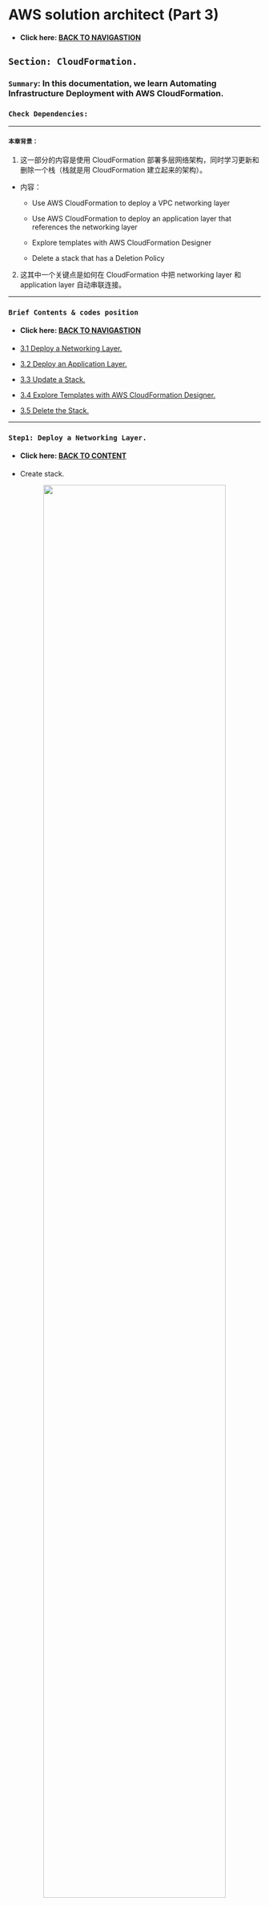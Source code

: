 # AWS solution architect (Part 3)

- #### Click here: [BACK TO NAVIGASTION](https://github.com/DonghaoWu/AWS/blob/master/README.md)

## `Section: CloudFormation.`

### `Summary`: In this documentation, we learn Automating Infrastructure Deployment with AWS CloudFormation.

### `Check Dependencies:`

------------------------------------------------------------

#### `本章背景：`
1. 这一部分的内容是使用 CloudFormation 部署多层网络架构，同时学习更新和删除一个栈（栈就是用 CloudFormation 建立起来的架构）。

- 内容：
    - Use AWS CloudFormation to deploy a VPC networking layer

    - Use AWS CloudFormation to deploy an application layer that references the networking layer

    - Explore templates with AWS CloudFormation Designer

    - Delete a stack that has a Deletion Policy

2. 这其中一个关键点是如何在 CloudFormation 中把 networking layer 和 application layer 自动串联连接。

------------------------------------------------------------

### <span id="3.0">`Brief Contents & codes position`</span>

- #### Click here: [BACK TO NAVIGASTION](https://github.com/DonghaoWu/AWS/blob/master/README.md)

- [3.1 Deploy a Networking Layer.](#3.1)
- [3.2 Deploy an Application Layer.](#3.2)
- [3.3 Update a Stack.](#3.3)
- [3.4 Explore Templates with AWS CloudFormation Designer.](#3.4)
- [3.5 Delete the Stack.](#3.5)

------------------------------------------------------------

### <span id="3.1">`Step1: Deploy a Networking Layer.`</span>

- #### Click here: [BACK TO CONTENT](#3.0)

- Create stack.
<p align="center">
    <img src="../assets/a33.png" width=85%>
</p>

------------------------------------------------------------

- Upload a template file.
<p align="center">
    <img src="../assets/a34.png" width=85%>
</p>

------------------------------------------------------------

- Name the stack.
<p align="center">
    <img src="../assets/a35.png" width=85%>
</p>

------------------------------------------------------------

- Tag the resources in your stack.
<p align="center">
    <img src="../assets/a36.png" width=85%>
</p>

------------------------------------------------------------

- Review the configuration.
<p align="center">
    <img src="../assets/a37.png" width=85%>
</p>

------------------------------------------------------------

- Stack in creating in progress.
<p align="center">
    <img src="../assets/a38.png" width=85%>
</p>

------------------------------------------------------------

- Stack created complete. (Stack info tag)
<p align="center">
    <img src="../assets/a39.png" width=85%>
</p>

------------------------------------------------------------

- Stack created complete. (Event tag)
<p align="center">
    <img src="../assets/a40.png" width=85%>
</p>

------------------------------------------------------------

- Stack created complete. (Resources tag)
<p align="center">
    <img src="../assets/a41.png" width=85%>
</p>

------------------------------------------------------------

- Stack created complete. (Output tag)
<p align="center">
    <img src="../assets/a42.png" width=85%>
</p>

------------------------------------------------------------

#### `Comment:`
1. lab-network.yaml template:

```yaml
AWSTemplateFormatVersion: 2010-09-09
Description: >-
  Network Template: Sample template that creates a VPC with DNS and public IPs enabled.

# This template creates:
#   VPC
#   Internet Gateway
#   Public Route Table
#   Public Subnet

######################
# Resources section
######################

Resources:

  ## VPC

  VPC:
    Type: AWS::EC2::VPC
    Properties:
      EnableDnsSupport: true
      EnableDnsHostnames: true
      CidrBlock: 10.0.0.0/16
      
  ## Internet Gateway

  InternetGateway:
    Type: AWS::EC2::InternetGateway
  
  VPCGatewayAttachment:
    Type: AWS::EC2::VPCGatewayAttachment
    Properties:
      VpcId: !Ref VPC
      InternetGatewayId: !Ref InternetGateway
  
  ## Public Route Table

  PublicRouteTable:
    Type: AWS::EC2::RouteTable
    Properties:
      VpcId: !Ref VPC
  
  PublicRoute:
    Type: AWS::EC2::Route
    DependsOn: VPCGatewayAttachment
    Properties:
      RouteTableId: !Ref PublicRouteTable
      DestinationCidrBlock: 0.0.0.0/0
      GatewayId: !Ref InternetGateway
  
  ## Public Subnet
  
  PublicSubnet:
    Type: AWS::EC2::Subnet
    Properties:
      VpcId: !Ref VPC
      CidrBlock: 10.0.0.0/24
  
  PublicSubnetRouteTableAssociation:
    Type: AWS::EC2::SubnetRouteTableAssociation
    Properties:
      SubnetId: !Ref PublicSubnet
      RouteTableId: !Ref PublicRouteTable
  
  PublicSubnetNetworkAclAssociation:
    Type: AWS::EC2::SubnetNetworkAclAssociation
    Properties:
      SubnetId: !Ref PublicSubnet
      NetworkAclId: !GetAtt 
        - VPC
        - DefaultNetworkAcl
  
######################
# Outputs section
######################

Outputs:
  
  VPC:
    Description: VPC ID
    Value: !Ref VPC
    Export:
      Name: !Sub '${AWS::StackName}-VPCID'
  
  PublicSubnet:
    Description: The subnet ID to use for public web servers
    Value: !Ref PublicSubnet
    Export:
      Name: !Sub '${AWS::StackName}-SubnetID'
```

### <span id="3.2">`Step2: Deploy an Application Layer.`</span>

- #### Click here: [BACK TO CONTENT](#3.0)

1. Same step as network layer but different CloudFormation template.

2. 这个 layer 主要生成一个 SG 和一个 EC2。

<p align="center">
    <img src="../assets/a43.png" width=85%>
</p>

----------------------------------------------------------

<p align="center">
    <img src="../assets/a44.png" width=85%>
</p>

----------------------------------------------------------

<p align="center">
    <img src="../assets/a45.png" width=85%>
</p>

----------------------------------------------------------

3. A CloudFormation stack can also reference values from another CloudFormation stack. For example, here is a portion of the lab-application template that references the lab-network template:

    ```yaml
    WebServerSecurityGroup:
    Type: AWS::EC2::SecurityGroup
    Properties:
        GroupDescription: Enable HTTP ingress
        VpcId:
        Fn::ImportValue:
            !Sub ${NetworkStackName}-VPCID
    ```

    - The last line uses to the Network Stack Name that you provided ("lab-network") when the stack was created. It then imports the value of lab-network-VPCID from the Outputs of the first stack and inserts the value into the VPC ID field of the security group definition. `The result is that the security group is created in the VPC created by the first stack.`

    - 这里的 `NetworkStackName` 需要参考代码里面的 `Parameters`。

4. In another example, here is the code that places the Amazon EC2 instance into the correct subnet:

    ```yaml
    SubnetId:
        Fn::ImportValue:
        !Sub ${NetworkStackName}-SubnetID
    ```

    - It takes the Subnet ID from the lab-network stack and uses it in the lab-application stack to launch the instance into the public subnet that created by the first stack.

------------------------------------------------------------

#### `Comment:`
1. 对于这一步来说，最重要的是找出在这个代码中找出跟 network-layer 之间的衔接处。
2. 具体来说，这段代码就是从 network-layer 获取 VPC ID 然后部署 SG，然后从 network-layer 获取 Subnet ID 然后部署 EC2。

```diff
+ 1. lab-network.yaml
  Outputs:
  
  VPC:
    Description: VPC ID
    Value: !Ref VPC
    Export:
      Name: !Sub '${AWS::StackName}-VPCID'
  
  PublicSubnet:
    Description: The subnet ID to use for public web servers
    Value: !Ref PublicSubnet
    Export:
      Name: !Sub '${AWS::StackName}-SubnetID'

+ 2. Define stack name in AWS console: Stack name: lab-network
    (./assets/a35.png)

+ 3. lab-application.yaml
  Parameters:

  NetworkStackName:
    Description: >-
      Name of an active CloudFormation stack that contains the networking
      resources, such as the VPC and subnet that will be used in this stack.
    Type: String
    MinLength: 1
    MaxLength: 255
    AllowedPattern: '^[a-zA-Z][-a-zA-Z0-9]*$'
    Default: lab-network

+ 4. lab-application.yaml
    WebServerSecurityGroup:
    Type: AWS::EC2::SecurityGroup
    Properties:
        GroupDescription: Enable HTTP ingress
        VpcId:
        Fn::ImportValue:
            !Sub ${NetworkStackName}-VPCID

+ 5. lab-application.yaml
    SubnetId:
        Fn::ImportValue:
        !Sub ${NetworkStackName}-SubnetID          
```

3. lab-application.yaml template:

```yaml
AWSTemplateFormatVersion: 2010-09-09
Description: >-
  Application Template: Demonstrates how to reference resources from a different stack.
  This template provisions an EC2 instance in a VPC Subnet provisioned in a different stack.

# This template creates:
#   Amazon EC2 instance
#   Security Group

######################
# Parameters section
######################

Parameters:

  NetworkStackName:
    Description: >-
      Name of an active CloudFormation stack that contains the networking
      resources, such as the VPC and subnet that will be used in this stack.
    Type: String
    MinLength: 1
    MaxLength: 255
    AllowedPattern: '^[a-zA-Z][-a-zA-Z0-9]*$'
    Default: lab-network

  AmazonLinuxAMIID:
    Type: AWS::SSM::Parameter::Value<AWS::EC2::Image::Id>
    Default: /aws/service/ami-amazon-linux-latest/amzn-ami-hvm-x86_64-gp2

######################
# Resources section
######################

Resources:

  WebServerInstance:
    Type: AWS::EC2::Instance
    Metadata:
      'AWS::CloudFormation::Init':
        configSets:
          All:
            - ConfigureSampleApp
        ConfigureSampleApp:
          packages:
            yum:
              httpd: []
          files:
            /var/www/html/index.html:
              content: |
                <img src="https://s3.amazonaws.com/cloudformation-examples/cloudformation_graphic.png" alt="AWS CloudFormation Logo"/>
                <h1>Congratulations, you have successfully launched the AWS CloudFormation sample.</h1>
              mode: 000644
              owner: apache
              group: apache
          services:
            sysvinit:
              httpd:
                enabled: true
                ensureRunning: true
    Properties:
      InstanceType: t2.micro
      ImageId: !Ref AmazonLinuxAMIID
      NetworkInterfaces:
        - GroupSet:
            - !Ref WebServerSecurityGroup
          AssociatePublicIpAddress: true
          DeviceIndex: 0
          DeleteOnTermination: true
          SubnetId:
            Fn::ImportValue:
              !Sub ${NetworkStackName}-SubnetID
      Tags:
        - Key: Name
          Value: Web Server
      UserData:
        Fn::Base64: !Sub |
          #!/bin/bash -xe
          yum update -y aws-cfn-bootstrap
          # Install the files and packages from the metadata
          /opt/aws/bin/cfn-init -v --stack ${AWS::StackName} --resource WebServerInstance --configsets All --region ${AWS::Region}
          # Signal the status from cfn-init
          /opt/aws/bin/cfn-signal -e $? --stack ${AWS::StackName} --resource WebServerInstance --region ${AWS::Region}
    CreationPolicy:
      ResourceSignal:
        Timeout: PT5M

  DiskVolume:
    Type: AWS::EC2::Volume
    Properties:
      Size: 100
      AvailabilityZone: !GetAtt WebServerInstance.AvailabilityZone
      Tags:
        - Key: Name
          Value: Web Data
    DeletionPolicy: Snapshot

  DiskMountPoint:
    Type: AWS::EC2::VolumeAttachment
    Properties:
      InstanceId: !Ref WebServerInstance
      VolumeId: !Ref DiskVolume
      Device: /dev/sdh

  WebServerSecurityGroup:
    Type: AWS::EC2::SecurityGroup
    Properties:
      GroupDescription: Enable HTTP ingress
      VpcId:
        Fn::ImportValue:
          !Sub ${NetworkStackName}-VPCID
      SecurityGroupIngress:
        - IpProtocol: tcp
          FromPort: 80
          ToPort: 80
          CidrIp: 0.0.0.0/0
      Tags:
        - Key: Name
          Value: Web Server Security Group

######################
# Outputs section
######################

Outputs:
  URL:
    Description: URL of the sample website
    Value: !Sub 'http://${WebServerInstance.PublicDnsName}'
```

### <span id="3.3">`Step3: Update a Stack.`</span>

- #### Click here: [BACK TO CONTENT](#3.0)

1. CloudFormation can also update a stack that has been deployed. When updating a stack, CloudFormation will only modify or replace the resources that are being changed. Any resources that are not being changed will be left as-is.

2. In this task, you will update the lab-application stack to modify a setting in the Security Group. CloudFormation will leave all other resources as-is, without being modified by the update.

- EC2 之前的 Security Group inbound traffic setting.

<p align="center">
    <img src="../assets/a46.png" width=85%>
</p>

------------------------------------------------------------

- 使用新的 CloudFormation 修改已有的 lab-application stack.

<p align="center">
    <img src="../assets/a47.png" width=85%>
</p>

------------------------------------------------------------

- Use a new template.
<p align="center">
    <img src="../assets/a48.png" width=85%>
</p>

------------------------------------------------------------

- Check the NetworkStackName.
<p align="center">
    <img src="../assets/a49.png" width=85%>
</p>

------------------------------------------------------------

- Check the tags.
<p align="center">
    <img src="../assets/a50.png" width=85%>
</p>

------------------------------------------------------------

- Check the change set preview.
<p align="center">
    <img src="../assets/a51.png" width=85%>
</p>

------------------------------------------------------------

- Update in progress.
<p align="center">
    <img src="../assets/a52.png" width=85%>
</p>

------------------------------------------------------------

- Update comleted.
<p align="center">
    <img src="../assets/a53.png" width=85%>
</p>

------------------------------------------------------------

- Check the updated EC2 security group inbound traffic rules tag.

<p align="center">
    <img src="../assets/a54.png" width=85%>
</p>

------------------------------------------------------------

#### `Comment:`
1. lab-application2.yaml 相对于 lab-application.yaml 的修改：
- 增加了：

```yaml
- IpProtocol: tcp
  FromPort: 22
  ToPort: 22
  CidrIp: 0.0.0.0/0
```

2. lab-application2.yaml template:

```yaml
AWSTemplateFormatVersion: 2010-09-09
Description: >-
  Application Template: Demonstrates how to reference resources from a different stack.
  This template provisions an EC2 instance in a VPC Subnet provisioned in a different stack.

# This template creates:
#   Amazon EC2 instance
#   Security Group

######################
# Parameters section
######################

Parameters:

  NetworkStackName:
    Description: >-
      Name of an active CloudFormation stack that contains the networking
      resources, such as the VPC and subnet that will be used in this stack.
    Type: String
    MinLength: 1
    MaxLength: 255
    AllowedPattern: '^[a-zA-Z][-a-zA-Z0-9]*$'
    Default: lab-network

  AmazonLinuxAMIID:
    Type: AWS::SSM::Parameter::Value<AWS::EC2::Image::Id>
    Default: /aws/service/ami-amazon-linux-latest/amzn-ami-hvm-x86_64-gp2

######################
# Resources section
######################

Resources:

  WebServerInstance:
    Type: AWS::EC2::Instance
    Metadata:
      'AWS::CloudFormation::Init':
        configSets:
          All:
            - ConfigureSampleApp
        ConfigureSampleApp:
          packages:
            yum:
              httpd: []
          files:
            /var/www/html/index.html:
              content: |
                <img src="https://s3.amazonaws.com/cloudformation-examples/cloudformation_graphic.png" alt="AWS CloudFormation Logo"/>
                <h1>Congratulations, you have successfully launched the AWS CloudFormation sample.</h1>
              mode: 000644
              owner: apache
              group: apache
          services:
            sysvinit:
              httpd:
                enabled: true
                ensureRunning: true
    Properties:
      InstanceType: t2.micro
      ImageId: !Ref AmazonLinuxAMIID
      NetworkInterfaces:
        - GroupSet:
            - !Ref WebServerSecurityGroup
          AssociatePublicIpAddress: true
          DeviceIndex: 0
          DeleteOnTermination: true
          SubnetId:
            Fn::ImportValue:
              !Sub ${NetworkStackName}-SubnetID
      Tags:
        - Key: Name
          Value: Web Server
      UserData:
        Fn::Base64: !Sub |
          #!/bin/bash -xe
          yum update -y aws-cfn-bootstrap
          # Install the files and packages from the metadata
          /opt/aws/bin/cfn-init -v --stack ${AWS::StackName} --resource WebServerInstance --configsets All --region ${AWS::Region}
          # Signal the status from cfn-init
          /opt/aws/bin/cfn-signal -e $? --stack ${AWS::StackName} --resource WebServerInstance --region ${AWS::Region}
    CreationPolicy:
      ResourceSignal:
        Timeout: PT5M

  DiskVolume:
    Type: AWS::EC2::Volume
    Properties:
      Size: 100
      AvailabilityZone: !GetAtt WebServerInstance.AvailabilityZone
      Tags:
        - Key: Name
          Value: Web Data
    DeletionPolicy: Snapshot
  
  DiskMountPoint:
    Type: AWS::EC2::VolumeAttachment
    Properties:
      InstanceId: !Ref WebServerInstance
      VolumeId: !Ref DiskVolume
      Device: /dev/sdh

  WebServerSecurityGroup:
    Type: AWS::EC2::SecurityGroup
    Properties:
      GroupDescription: Enable HTTP ingress
      VpcId:
        Fn::ImportValue:
          !Sub ${NetworkStackName}-VPCID
      SecurityGroupIngress:
        - IpProtocol: tcp
          FromPort: 80
          ToPort: 80
          CidrIp: 0.0.0.0/0
        - IpProtocol: tcp
          FromPort: 22
          ToPort: 22
          CidrIp: 0.0.0.0/0
      Tags:
        - Key: Name
          Value: Web Server Security Group

######################
# Outputs section
######################

Outputs:
  URL:
    Description: URL of the sample website
    Value: !Sub 'http://${WebServerInstance.PublicDnsName}'
```

### <span id="3.4">`Step4: Explore Templates with AWS CloudFormation Designer.`</span>

- #### Click here: [BACK TO CONTENT](#3.0)

<p align="center">
    <img src="../assets/a55.png" width=85%>
</p>

--------------------------------------------------------------------

<p align="center">
    <img src="../assets/a56.png" width=85%>
</p>

--------------------------------------------------------------------

#### `Comment:`
1. 


### <span id="3.5">`Step5: Delete the Stack.`</span>

- #### Click here: [BACK TO CONTENT](#3.0)

- A Deletion Policy can also be specified against resources, which can preserve or (in some cases) backup a resource when its stack is deleted. This is useful for retaining databases, disk volumes or any resource that might be required after stack deletion.

- DeletionPolicy in `lab-application.yaml`

```yaml
DiskVolume:
  Type: AWS::EC2::Volume
  Properties:
    Size: 100
    AvailabilityZone: !GetAtt WebServerInstance.AvailabilityZone
    Tags:
      - Key: Name
        Value: Web Data
  DeletionPolicy: Snapshot
```

--------------------------------------------------------------------

<p align="center">
    <img src="../assets/a57.png" width=85%>
</p>

--------------------------------------------------------------------

<p align="center">
    <img src="../assets/a58.png" width=85%>
</p>

--------------------------------------------------------------------

<p align="center">
    <img src="../assets/a59.png" width=85%>
</p>

--------------------------------------------------------------------

<p align="center">
    <img src="../assets/a60.png" width=85%>
</p>

--------------------------------------------------------------------

#### `Comment:`
1. 


--------------------------------------------------------------------

- #### Click here: [BACK TO CONTENT](#2.0)
- #### Click here: [BACK TO NAVIGASTION](https://github.com/DonghaoWu/AWS/blob/master/README.md)